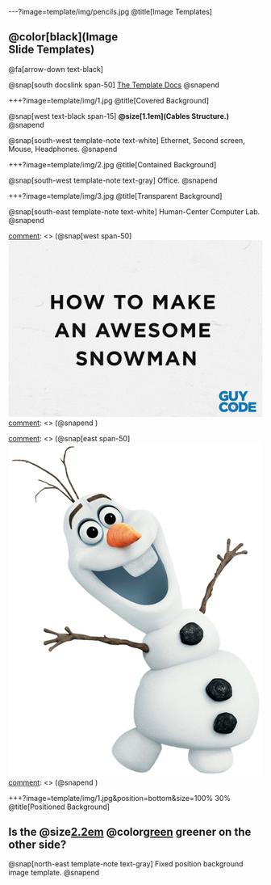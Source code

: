 ---?image=template/img/pencils.jpg
@title[Image Templates]

## @color[black](Image<br>Slide Templates)

@fa[arrow-down text-black]

@snap[south docslink span-50]
[The Template Docs](https://gitpitch.com/andresmitre/WorkStation/)
@snapend


+++?image=template/img/1.jpg
@title[Covered Background]

@snap[west text-black span-15]
**@size[1.1em](Cables Structure.)**
@snapend

@snap[south-west template-note text-white]
Ethernet, Second screen, Mouse, Headphones.
@snapend

[comment]: <> (+++?image=template/img/dataflow.png&size=contain)
+++?image=template/img/2.jpg
@title[Contained Background]

@snap[south-west template-note text-gray]
Office.
@snapend


+++?image=template/img/3.jpg
@title[Transparent Background]


@snap[south-east template-note text-white]
Human-Center Computer Lab.
@snapend


[comment]: <> (+++?image=template/img/geek.png&repeat=repeat-x&color=#F5DB2E&size=25% auto
+++?image=template/img/geek.png&repeat=repeat-x&color=#F5DB2E&size=25% auto
@title[Repeat Background])

[comment]: <> (@snap[north-east text-black span-70]
@quote[Beware of geeks bearing formulas.]
@snapend)

[comment]: <> (@snap[south-west template-note text-black]
Transparent background image-repeat template.
@snapend
)

[comment]: <> (+++
@title[Side-by-Side Images]
)

[comment]: <> (@snap[west span-50]
![SNOWMAN](template/img/snowman.gif)
[comment]: <> (@snapend
)

[comment]: <> (@snap[east span-50]
![OLAF](template/img/olaf.png)
[comment]: <> (@snapend
)

[comment]: <> (@snap[south-west template-note text-gray]
Side-by-side inline images template.
@snapend
)

[comment]: <> (+++?image=template/img/geek.gif
@title[GIF Background]
)
[comment]: <> (@snap[north-east text-white]
The Suave Geek
@snapend
)
[comment]: <> (@snap[south-east template-note text-white]
Covered background animated GIF template.
@snapend
)

+++?image=template/img/1.jpg&position=bottom&size=100% 30%
@title[Positioned Background]

## Is the @size[2.2em](grass) @color[green](always) greener on the other side?

@snap[north-east template-note text-gray]
Fixed position background image template.
@snapend
